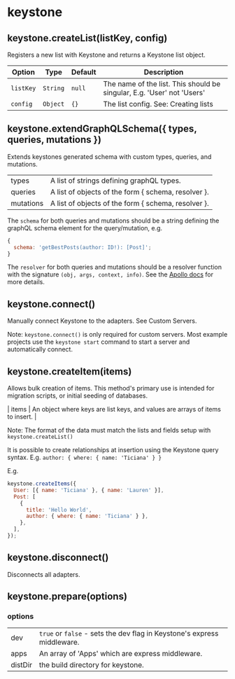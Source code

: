 <!--[meta]
section: api
title: Keystone
[meta]-->

# keystone

## keystone.createList(listKey, config)

Registers a new list with Keystone and returns a Keystone list object.

| Option    | Type     | Default | Description                                                            |
| --------- | -------- | ------- | ---------------------------------------------------------------------- |
| `listKey` | `String` | `null`  | The name of the list. This should be singular, E.g. 'User' not 'Users' |
| `config`  | `Object` | `{}`    | The list config. See: Creating lists                                   |

## keystone.extendGraphQLSchema({ types, queries, mutations })

Extends keystones generated schema with custom types, queries, and mutations.

|           |                                                     |
| --------- | --------------------------------------------------- |
| types     | A list of strings defining graphQL types.           |
| queries   | A list of objects of the form { schema, resolver }. |
| mutations | A list of objects of the form { schema, resolver }. |

The `schema` for both queries and mutations should be a string defining the graphQL schema element for the query/mutation, e.g.

```javascript
{
  schema: 'getBestPosts(author: ID!): [Post]';
}
```

The `resolver` for both queries and mutations should be a resolver function with the signature `(obj, args, context, info)`. See the [Apollo docs](https://www.apollographql.com/docs/graphql-tools/resolvers/#resolver-function-signature) for more details.

## keystone.connect()

Manually connect Keystone to the adapters. See Custom Servers.

Note: `keystone.connect()` is only required for custom servers. Most example projects use the `keystone start` command to start a server and automatically connect.

## keystone.createItem(items)

Allows bulk creation of items. This method's primary use is intended for migration scripts, or initial seeding of databases.

| items | An object where keys are list keys, and values are arrays of items to insert. |

Note: The format of the data must match the lists and fields setup with `keystone.createList()`

It is possible to create relationships at insertion using the Keystone query syntax. E.g. `author: { where: { name: 'Ticiana' } }`

E.g.

```javascript
keystone.createItems({
  User: [{ name: 'Ticiana' }, { name: 'Lauren' }],
  Post: [
    {
      title: 'Hello World',
      author: { where: { name: 'Ticiana' } },
    },
  ],
});
```

## keystone.disconnect()

Disconnects all adapters.

## keystone.prepare(options)

### options

|         |                                                                         |
| ------- | ----------------------------------------------------------------------- |
| dev     | `true` or `false` - sets the dev flag in Keystone's express middleware. |
| apps    | An array of 'Apps' which are express middleware.                        |
| distDir | the build directory for keystone.                                       |

<!--

Undocumented Methods:

 - getAdminMeta
 - getTypeDefs
 - registerSchema
 - getAdminSchema
 - dumpSchema
 - getAccessContext
 - createItem

-->
